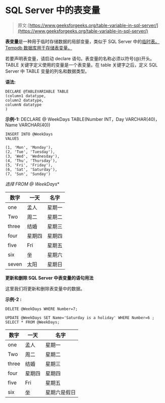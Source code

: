 # SQL Server 中的表变量

> 原文:[https://www.geeksforgeeks.org/table-variable-in-sql-server/](https://www.geeksforgeeks.org/table-variable-in-sql-server/)

**表变量**是一种用于临时存储数据的局部变量，类似于 SQL Server 中的[临时表。Tempdb 数据库用于存储表变量。](https://www.geeksforgeeks.org/sql-declare-local-temporary-table/)

若要声明表变量，请启动 declare 语句。表变量的名称必须以符号(@)开头。TABLE 关键字定义使用的变量是一个表变量。在 table 关键字之后，定义 SQL Server 中 TABLE 变量的列名和数据类型。

**语法:**

```
DECLARE @TABLEVARIABLE TABLE
(column1 datatype,  
column2 datatype,  
columnN datatype
)
```

**示例-1:**
DECLARE @ WeekDays TABLE(Number INT，Day VARCHAR(40)，Name VARCHAR(40))

```
INSERT INTO @WeekDays
VALUES

(1, 'Mon', 'Monday'),
(2, 'Tue', 'Tuesday'),
(3, 'Wed', 'Wednesday'),
(4, 'Thu', 'Thursday'),
(5, 'Fri', 'Friday'),
(6, 'Sat', 'Saturday'),
(7, 'Sun', 'Sunday')

```

**选择* FROM @ WeekDays**

| 数字 | 一天 | 名字 |
| --- | --- | --- |
| one | 孟人 | 星期一 |
| Two | 周二 | 星期二 |
| three | 结婚 | 星期三 |
| four | 星期四 | 星期四 |
| five | Fri | 星期五 |
| six | 坐 | 星期六 |
| seven | 太阳 | 星期日 |

**更新和删除 SQL Server 中表变量的语句用法**

这里我们将更新和删除表变量中的数据。

**示例-2 :**

```
DELETE @WeekDays WHERE Number=7;

UPDATE @WeekDays SET Name='Saturday is a holiday' WHERE Number=6 ;
SELECT * FROM @WeekDays;

```

| 数字 | 一天 | 名字 |
| --- | --- | --- |
| one | 孟人 | 星期一 |
| Two | 周二 | 星期二 |
| three | 结婚 | 星期三 |
| four | 星期四 | 星期四 |
| five | Fri | 星期五 |
| six | 坐 | 星期六是假日 |